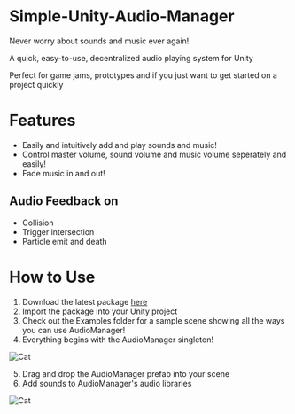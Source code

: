 # Simple-Unity-Audio-Manager

Never worry about sounds and music ever again!

A quick, easy-to-use, decentralized audio playing system for Unity

Perfect for game jams, prototypes and if you just want to get started on a project quickly

# Features
- Easily and intuitively add and play sounds and music!
- Control master volume, sound volume and music volume seperately and easily!
- Fade music in and out!

## Audio Feedback on

- Collision
- Trigger intersection
- Particle emit and death

# How to Use

1. Download the latest package [here](https://github.com/jackyyang09/Simple-Unity-Audio-Manager/releases)
2. Import the package into your Unity project
3. Check out the Examples folder for a sample scene showing all the ways you can use AudioManager!
4. Everything begins with the AudioManager singleton!

![Cat](https://raw.githubusercontent.com/jackyyang09/Simple-Unity-Audio-Manager/Media/Media/media1.png)

5. Drag and drop the AudioManager prefab into your scene
6. Add sounds to AudioManager's audio libraries

![Cat](https://raw.githubusercontent.com/jackyyang09/Simple-Unity-Audio-Manager/Media/Media/media2.png)
